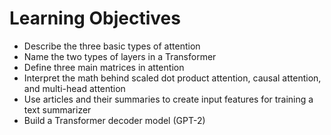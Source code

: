 # Learning Objectives

* Describe the three basic types of attention
* Name the two types of layers in a Transformer
* Define three main matrices in attention
* Interpret the math behind scaled dot product attention, causal attention, and multi-head attention
* Use articles and their summaries to create input features for training a text summarizer
* Build a Transformer decoder model (GPT-2)

